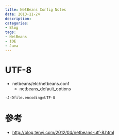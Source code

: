 ```yaml
---
title: NetBeans Config Notes
date: 2013-11-24
description:
categories:
- Blog
tags:
- NetBeans
- IDE
- Java
---
```


# UTF-8
* netbeans/etc/netbeans.conf
	* netbeans_default_options

```
-J-Dfile.encoding=UTF-8
```

# 參考
* http://blog.tenyi.com/2012/04/netbeans-utf-8.html

